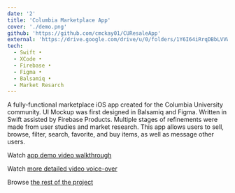 ```yaml
---
date: '2'
title: 'Columbia Marketplace App'
cover: './demo.png'
github: 'https://github.com/cmckay01/CUResaleApp'
external: 'https://drive.google.com/drive/u/0/folders/1Y6I64iRrqDBbLVVWEguuYX1HQDZFvETk'
tech:
  - Swift •
  - XCode •
  - Firebase •
  - Figma •
  - Balsamiq •
  - Market Resarch
---
```


A fully-functional marketplace iOS app created for the Columbia University community. UI Mockup was first designed in Balsamiq and Figma. Written in Swift assisted by Firebase Products. Multiple stages of refinements were made from user studies and market research. This app allows users to sell, browse, filter, search, favorite, and buy items, as well as message other users.

Watch [app demo video walkthrough](demo.gif)

Watch [more detailed video voice-over](https://drive.google.com/file/d/1cklHS10ABPuehcukrWtyaDSLHDWGByrq/view?usp=sharing)

Browse [the rest of the project](https://drive.google.com/drive/u/0/folders/1Y6I64iRrqDBbLVVWEguuYX1HQDZFvETk)
